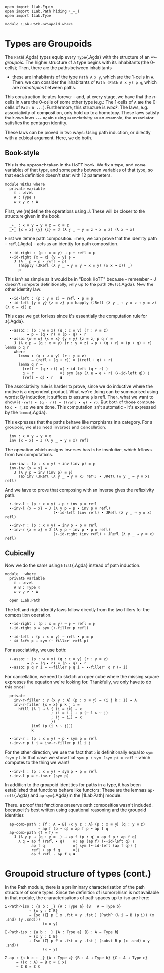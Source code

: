 ```
open import 1Lab.Equiv
open import 1Lab.Path hiding (_∙_)
open import 1Lab.Type

module 1Lab.Path.Groupoid where
```

# Types are Groupoids

The `Path`{.Agda} types equip every `Type`{.Agda} with the structure of
an _$\infty$-groupoid_. The higher structure of a type begins with its
inhabitants (the 0-cells); Then, there are the paths between inhabitants
- these are inhabitants of the type `Path A x y`, which are the 1-cells
in `A`. Then, we can consider the inhabitants of `Path (Path A x y) p
q`, which are _homotopies_ between paths.

This construction iterates forever - and, at every stage, we have that
the $n$-cells in `A` are the 0-cells of some other type (e.g.: The
1-cells of `A` are the 0-cells of `Path A ...`). Furthermore, this
structure is _weak_: The laws, e.g. associativity of composition, only
hold up to a homotopy. These laws satisfy their own laws --- again using
associativity as an example, the associator satisfies the pentagon
identity.

These laws can be proved in two ways: Using path induction, or directly
with a cubical argument. Here, we do both.

## Book-style

This is the approach taken in the HoTT book. We fix a type, and some
variables of that type, and some paths between variables of that type,
so that each definition doesn't start with 12 parameters.

```
module WithJ where
  private variable
    ℓ : Level
    A : Type ℓ
    w x y z : A
```

First, we (re)define the operations using J. These will be closer to the
structure given in the book.

```
  _∙_ : x ≡ y → y ≡ z → x ≡ z
  _∙_ {x = x} {y} {z} = J (λ y _ → y ≡ z → x ≡ z) (λ x → x)
```

First we define path composition. Then, we can prove that the identity
path - `refl`{.Agda} - acts as an identity for path composition.

```
  ∙-id-right : (p : x ≡ y) → p ∙ refl ≡ p
  ∙-id-right {x = x} {y = y} p =
    J (λ _ p → p ∙ refl ≡ p)
      (happly (JRefl (λ y _ → y ≡ y → x ≡ y) (λ x → x)) _)
      p
```

This isn't as simple as it would be in "Book HoTT" because - remember -
J doesn't compute definitionally, only up to the path `JRefl`{.Agda}.
Now the other identity law:

```
  ∙-id-left : (p : y ≡ z) → refl ∙ p ≡ p
  ∙-id-left {y = y} {z = z} p = happly (JRefl (λ y _ → y ≡ z → y ≡ z) (λ x → x)) p
```

This case we get for less since it's essentially the computation rule for `J`{.Agda}.

```
  ∙-assoc : (p : w ≡ x) (q : x ≡ y) (r : y ≡ z)
          → p ∙ (q ∙ r) ≡ (p ∙ q) ∙ r
  ∙-assoc {w = w} {x = x} {y = y} {z = z} p q r =
    J (λ x p → (q : x ≡ y) (r : y ≡ z) → p ∙ (q ∙ r) ≡ (p ∙ q) ∙ r) lemma p q r
    where
      lemma : (q : w ≡ y) (r : y ≡ z)
            → (refl ∙ (q ∙ r)) ≡ ((refl ∙ q) ∙ r)
      lemma q r =
        (refl ∙ (q ∙ r)) ≡⟨ ∙-id-left (q ∙ r) ⟩
        q ∙ r            ≡⟨ sym (ap (λ e → e ∙ r) (∙-id-left q)) ⟩
        (refl ∙ q) ∙ r   ∎
```

The associativity rule is harder to prove, since we do inductive where
the motive is a dependent product. What we're doing can be summarised
using words: By induction, it suffices to assume `p` is refl. Then, what
we want to show is `(refl ∙ (q ∙ r)) ≡ ((refl ∙ q) ∙ r)`. But both of
those compute to `q ∙ r`, so we are done. This computation isn't
automatic - it's expressed by the `lemma`{.Agda}.

This expresses that the paths behave like morphisms in a category. For a
groupoid, we also need inverses and cancellation:

```
  inv : x ≡ y → y ≡ x
  inv {x = x} = J (λ y _ → y ≡ x) refl
```

The operation which assigns inverses has to be involutive, which follows
from two computations.

```
  inv-inv : (p : x ≡ y) → inv (inv p) ≡ p
  inv-inv {x = x} =
    J (λ y p → inv (inv p) ≡ p)
      (ap inv (JRefl (λ y _ → y ≡ x) refl) ∙ JRefl (λ y _ → y ≡ x) refl)
```

And we have to prove that composing with an inverse gives the reflexivity path.

```
  ∙-inv-l : (p : x ≡ y) → p ∙ inv p ≡ refl
  ∙-inv-l {x = x} = J (λ y p → p ∙ inv p ≡ refl)
                      (∙-id-left (inv refl) ∙ JRefl (λ y _ → y ≡ x) refl)

  ∙-inv-r : (p : x ≡ y) → inv p ∙ p ≡ refl
  ∙-inv-r {x = x} = J (λ y p → inv p ∙ p ≡ refl)
                      (∙-id-right (inv refl) ∙ JRefl (λ y _ → y ≡ x) refl)
```

## Cubically

Now we do the same using `hfill`{.Agda} instead of path induction.

```
module _ where
  private variable
    ℓ : Level
    A B : Type ℓ
    w x y z : A

  open 1Lab.Path
```

The left and right identity laws follow directly from the two fillers
for the composition operation.

```
  ∙-id-right : (p : x ≡ y) → p ∙ refl ≡ p
  ∙-id-right p = sym (∙-filler p refl)

  ∙-id-left : (p : x ≡ y) → refl ∙ p ≡ p
  ∙-id-left p = sym (∙-filler' refl p)
```

For associativity, we use both:

```
  ∙-assoc : (p : w ≡ x) (q : x ≡ y) (r : y ≡ z)
          → p ∙ (q ∙ r) ≡ (p ∙ q) ∙ r
  ∙-assoc p q r i = ∙-filler p q i ∙ ∙-filler' q r (~ i)
```

For cancellation, we need to sketch an open cube where the missing
square expresses the equation we're looking for. Thankfully, we only
have to do this once!

```
  private
    inv-r-filler : ∀ {x y : A} (p : x ≡ y) → (i j k : I) → A
    inv-r-filler {x = x} p k j i =
      hfill (λ l → λ { (i = i0) → x
                     ; (i = i1) → p (~ l ∧ ~ j)
                     ; (j = i1) → x
                     })
            (inS (p (i ∧ ~ j))) 
            k
  
  ∙-inv-r : (p : x ≡ y) → p ∙ sym p ≡ refl
  ∙-inv-r p i j = inv-r-filler p i1 i j
```

For the other direction, we use the fact that `p` is definitionally
equal to `sym (sym p)`. In that case, we show that `sym p ∙ sym (sym p)
≡ refl` - which computes to the thing we want!

```
  ∙-inv-l : (p : x ≡ y) → sym p ∙ p ≡ refl
  ∙-inv-l p = ∙-inv-r (sym p)
```

In addition to the groupoid identities for paths in a type, it has been
established that functions behave like functors: These are the lemmas
`ap-refl`{.Agda} and `ap-sym`{.Agda} in the [1Lab.Path] module.

There, a proof that functions preserve path composition wasn't included,
because it's best written using equational reasoning and the groupoid
identities:

<!--
```
  _ = ap-refl
  _ = ap-sym
```
-->

```
  ap-comp-path : {f : A → B} {x y z : A} (p : x ≡ y) (q : y ≡ z)
               → ap f (p ∙ q) ≡ ap f p ∙ ap f q
  ap-comp-path {f = f} =
    J (λ y p → (q : y ≡ _) → ap f (p ∙ q) ≡ ap f p ∙ ap f q)
      λ q → ap f (refl ∙ q)    ≡⟨ ap (ap f) (∙-id-left q) ⟩
            ap f q             ≡⟨ sym (∙-id-left (ap f q)) ⟩
            refl ∙ ap f q      ≡⟨⟩
            ap f refl ∙ ap f q ∎
```

# Groupoid structure of types (cont.)

In the Path module, there is a preliminary characterisation of the path
structure of some types. Since the definition of isomorphism is not
available in that module, the characterisations of path spaces up-to-iso
are here:

```
Σ-PathP-iso : {a b : _} {A : Type a} {B : A → Type b}
           → {x y : Σ B}
           → Iso (Σ[ p ∈ x .fst ≡ y .fst ] (PathP (λ i → B (p i)) (x .snd) (y .snd)))
                 (x ≡ y)

Σ-Path-iso : {a b : _} {A : Type a} {B : A → Type b}
           → {x y : Σ B}
           → Iso (Σ[ p ∈ x .fst ≡ y .fst ] (subst B p (x .snd) ≡ y .snd))
                 (x ≡ y)

Σ-ap : {a b c : _} {A : Type a} {B : A → Type b} {C : A → Type c}
     → ((x : A) → B x ≃ C x)
     → Σ B ≃ Σ C
```

<!--
```
fst Σ-PathP-iso (p , q) i = p i , q i
isIso.g (snd Σ-PathP-iso) p = ap fst p , ap snd p
isIso.right-inverse (snd Σ-PathP-iso) x = refl
isIso.left-inverse (snd Σ-PathP-iso) x = refl

Σ-Path-iso {B = B} {x} {y} =
  transport (λ i → Iso (Σ[ p ∈ x .fst ≡ y .fst ] (PathP≡Path (λ j → B (p j)) (x .snd) (y .snd) i))
                       (x ≡ y))
            Σ-PathP-iso

Σ-ap {A = A} {B} {C} pointwise = Iso→Equiv morp where
  pwise : (x : A) → Iso (B x) (C x)
  pwise x = _ , isEquiv→isIso (pointwise x .snd)

  morp : Iso (Σ B) (Σ C)
  fst morp (i , x) = i , pointwise i .fst x
  isIso.g (snd morp) (i , x) = i , pwise i .snd .isIso.g x
  isIso.right-inverse (snd morp) (i , x) = ap₂ _,_ refl (pwise i .snd .isIso.right-inverse _)
  isIso.left-inverse (snd morp) (i , x) = ap₂ _,_ refl (pwise i .snd .isIso.left-inverse _)
```
-->